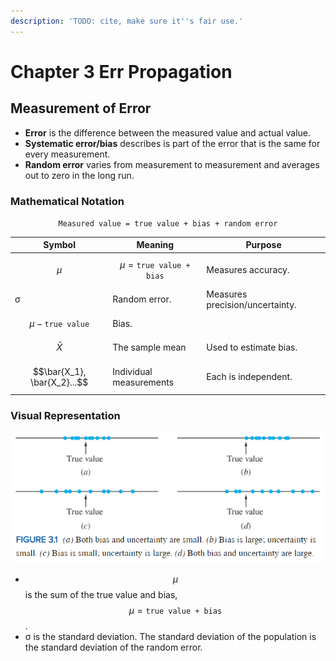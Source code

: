```yaml
---
description: 'TODO: cite, make sure it''s fair use.'
---
```


# Chapter 3 Err Propagation

## Measurement of Error

* **Error** is the difference between the measured value and actual value.&#x20;
* **Systematic error/bias** describes is part of the error that is the same for every measurement.
* **Random error** varies from measurement to measurement and averages out to zero in the long run.

### Mathematical Notation

$$
\texttt{Measured value = true value + bias + random error}
$$

| Symbol                      | Meaning                              | Purpose                         |
| --------------------------- | ------------------------------------ | ------------------------------- |
| $$\mu$$                     | $$\mu = \texttt{true value + bias}$$ | Measures accuracy.              |
| σ                           | Random error.                        | Measures precision/uncertainty. |
| $$\mu-\texttt{true value}$$ | Bias.                                |                                 |
| $$\bar{X}$$                 | The sample mean                      | Used to estimate bias.          |
| $$\bar{X_1}, \bar{X_2}...$$ | Individual measurements              | Each is independent.            |

### Visual Representation



![Image from Navadi](<../../.gitbook/assets/image (669).png>)



* $$\mu$$ is the sum of the true value and bias, $$\mu = \texttt{true value + bias}$$.
* σ is the standard deviation. The standard deviation of the population is the standard deviation of the random error.


